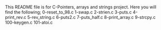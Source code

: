 This README file is for C-Pointers, arrays and strings project. Here you will find the following;
0-reset_to_98.c
1-swap.c
2-strien.c
3-puts.c
4-print_rev.c
5-rev_string.c
6-puts2.c
7-puts_half.c
8-print_array.c
9-strcpy.c
100-keygen.c
101-atoi.c
